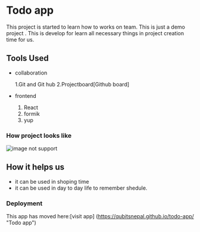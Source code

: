# Todo app

This project is started to learn how to works on team.
This is just a demo project .
This is develop for learn all necessary things in project creation time for us.

## Tools Used

- collaboration

  1.Git and Git hub
  2.Projectboard[Github board]

- frontend
  1. React
  2. formik
  3. yup

### How project looks like

![image not support](https://drive.google.com/file/d/1BcdyqAv32LSl3UfZEg9BMBSN2jV6vx8S/view?usp=sharing "Todo app")

## How it helps us

- it can be used in shoping time
- it can be used in day to day life to remember shedule.

### Deployment

This app has moved here:[visit app] (https://qubitsnepal.github.io/todo-app/ "Todo app")
